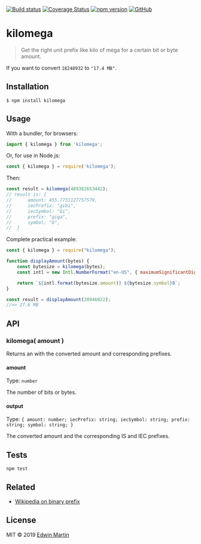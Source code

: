 [![Build status](https://api.travis-ci.org/edwinm/kilomega.svg?branch=master)](https://travis-ci.org/edwinm/kilomega) [![Coverage Status](https://coveralls.io/repos/github/edwinm/kilomega/badge.svg?branch=master)](https://coveralls.io/github/edwinm/kilomega?branch=master) [![npm version](https://badge.fury.io/js/kilomega.svg)](https://www.npmjs.com/package/kilomega) [![GitHub](https://img.shields.io/github/license/edwinm/kilomega.svg)](https://github.com/edwinm/kilomega/blob/master/LICENSE)    

# kilomega

> Get the right unit prefix like kilo of mega for a certain bit or byte amount.

If you want to convert `18248932` to `"17.4 MB"`.

## Installation

```shell
$ npm install kilomega
```

## Usage

With a bundler, for browsers:

```js
import { kilomega } from 'kilomega';
```

Or, for use in Node.js:

```js
const { kilomega } = require('kilomega');
```

Then:

```js
const result = kilomega(489382653442);
// result is: {
// 		amount: 455.7731127757579,
// 		iecPrefix: "gibi",
// 		iecSymbol: "Gi",
// 		prefix: "giga",
// 		symbol: "G",
// 	}
```

Complete practical example:

```js
const { kilomega } = require("kilomega");

function displayAmount(bytes) {
	const bytesize = kilomega(bytes);
	const intl = new Intl.NumberFormat("en-US", { maximumSignificantDigits: 3 });

	return `${intl.format(bytesize.amount)} ${bytesize.symbol}B`;
}

const result = displayAmount(28946022);
//=> 27.6 MB
```

## API

### kilomega( amount )

Returns an with the converted amount and corresponding prefixes.

#### amount

Type: `number`

The number of bits or bytes.

#### output

Type: `{
	amount: number;
	iecPrefix: string;
	iecSymbol: string;
	prefix: string;
	symbol: string;
}`

The converted amount and the corresponding IS and IEC prefixes.

## Tests

```shell
npm test
```

## Related

- [Wikipedia on binary prefix](https://en.wikipedia.org/wiki/Binary_prefix)

## License

MIT © 2019 [Edwin Martin](https://bitstorm.org/)

